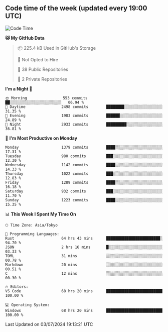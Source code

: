 ## Code time of the week (updated every 19:00 UTC)

<!--START_SECTION:waka-->
![Code Time](http://img.shields.io/badge/Code%20Time-3%2C377%20hrs%2053%20mins-blue)

**🐱 My GitHub Data** 

> 📦 225.4 kB Used in GitHub's Storage 
 > 
> 🚫 Not Opted to Hire
 > 
> 📜 38 Public Repositories 
 > 
> 🔑 2 Private Repositories 
 > 
**I'm a Night 🦉** 

```text
🌞 Morning                553 commits         ██░░░░░░░░░░░░░░░░░░░░░░░   06.94 % 
🌆 Daytime                2498 commits        ████████░░░░░░░░░░░░░░░░░   31.35 % 
🌃 Evening                1983 commits        ██████░░░░░░░░░░░░░░░░░░░   24.89 % 
🌙 Night                  2933 commits        █████████░░░░░░░░░░░░░░░░   36.81 % 
```
📅 **I'm Most Productive on Monday** 

```text
Monday                   1379 commits        ████░░░░░░░░░░░░░░░░░░░░░   17.31 % 
Tuesday                  980 commits         ███░░░░░░░░░░░░░░░░░░░░░░   12.30 % 
Wednesday                1142 commits        ████░░░░░░░░░░░░░░░░░░░░░   14.33 % 
Thursday                 1022 commits        ███░░░░░░░░░░░░░░░░░░░░░░   12.83 % 
Friday                   1289 commits        ████░░░░░░░░░░░░░░░░░░░░░   16.18 % 
Saturday                 932 commits         ███░░░░░░░░░░░░░░░░░░░░░░   11.70 % 
Sunday                   1223 commits        ████░░░░░░░░░░░░░░░░░░░░░   15.35 % 
```


📊 **This Week I Spent My Time On** 

```text
🕑︎ Time Zone: Asia/Tokyo

💬 Programming Languages: 
Rust                     64 hrs 43 mins      ████████████████████████░   94.70 % 
JSON                     2 hrs 16 mins       █░░░░░░░░░░░░░░░░░░░░░░░░   03.33 % 
TOML                     31 mins             ░░░░░░░░░░░░░░░░░░░░░░░░░   00.78 % 
Markdown                 20 mins             ░░░░░░░░░░░░░░░░░░░░░░░░░   00.51 % 
C                        12 mins             ░░░░░░░░░░░░░░░░░░░░░░░░░   00.30 % 

🔥 Editors: 
VS Code                  68 hrs 20 mins      █████████████████████████   100.00 % 

💻 Operating System: 
Windows                  68 hrs 20 mins      █████████████████████████   100.00 % 
```


 Last Updated on 03/07/2024 19:13:21 UTC
<!--END_SECTION:waka-->